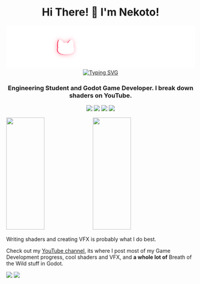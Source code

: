 <h1 align="center">Hi There! 👋 I'm Nekoto!</h1>

<p align="center">
  <img src="https://github.com/nekotogd/nekotogd/blob/main/NekotoArts_YouTube_banner_draft3_darkmode_transparent.png?raw=true" />
  <a href="https://git.io/typing-svg"><img src="https://readme-typing-svg.demolab.com?font=Lexend+Deca&size=24&duration=3000&pause=100&color=E0144C&center=true&vCenter=true&width=435&lines=I'm+in+love+with+shaders;I'm+a+hobbyist+GameDev;Occasionally%2C+I'm+a+YouTuber;Usually%2C+I'm+drowning+in+shader+code;I'm+a+Technical+Artist" alt="Typing SVG" width="600" /></a>
</p>

<h3><p align="center">Engineering Student and Godot Game Developer. I break down shaders on YouTube.</p></h3>

<p align="center">
<a href="https://nekotoarts.itch.io/" target="blank"><img src="https://img.shields.io/badge/Itch-%23FF0B34.svg?style=for-the-badge&logo=Itch.io&logoColor=white" /></a>
<a href="https://ko-fi.com/nekoto" target="blank"><img src="https://img.shields.io/badge/Ko--fi-F16061?style=for-the-badge&logo=ko-fi&logoColor=white" /></a>
<a href="https://godotshaders.com/author/nekotoarts/" target="blank"><img src="https://img.shields.io/badge/Godot_Shaders-%23FFFFFF.svg?style=for-the-badge&logo=godot-engine" /></a>
<a href="https://reddit.com/user/XDGregory" target="blank"><img src="https://img.shields.io/badge/Reddit-FF4500?style=for-the-badge&logo=reddit&logoColor=white" /></a></p>

<p float="left">
<img src="https://github-readme-stats.vercel.app/api?username=nekotogd&theme=bear&show_icons=true&hide_border=true&count_private=true" style="width:45%; height:300px;" />
<img src="https://github-readme-stats.vercel.app/api/top-langs/?username=nekotogd&theme=bear&show_icons=true&hide_border=true&layout=compact" style="width:45%; height:300px;" />
</p>

Writing shaders and creating VFX is probably what I do best.

Check out my [YouTube channel](https://www.youtube.com/channel/UCD7K_FECPHTF0z5okAVlh0g/featured), its where I post most of my Game Development progress, cool shaders and VFX, and **a whole lot of** Breath of the Wild stuff in Godot.

[![](https://img.shields.io/youtube/channel/subscribers/UCD7K_FECPHTF0z5okAVlh0g?color=FF0000&label=Sub%20to%20NekotoArts&logo=youtube&logoColor=red&style=for-the-badge)](https://www.youtube.com/c/NekotoArts) [![](https://img.shields.io/twitter/follow/NekotoArts?color=blue&logo=twitter&style=for-the-badge)](https://twitter.com/NekotoArts)

</br>
</br>
</br>
